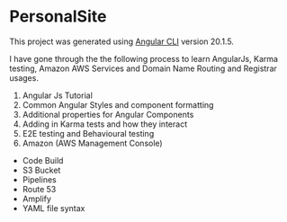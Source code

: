# PersonalSite

This project was generated using [Angular CLI](https://github.com/angular/angular-cli) version 20.1.5.

I have gone through the the following process to learn AngularJs, Karma testing, Amazon AWS Services and Domain Name Routing and Registrar usages.

1. Angular Js Tutorial
2. Common Angular Styles and component formatting
3. Additional properties for Angular Components
4. Adding in Karma tests and how they interact
5. E2E testing and Behavioural testing
6. Amazon (AWS Management Console)
  - Code Build
  - S3 Bucket
  - Pipelines
  - Route 53
  - Amplify
  - YAML file syntax 
